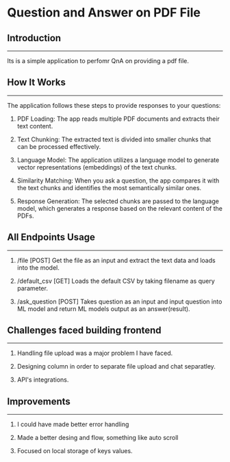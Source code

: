 # Question and Answer on PDF File

## Introduction
------------
Its is a simple application to perfomr QnA on providing a pdf file.

## How It Works
------------


The application follows these steps to provide responses to your questions:

1. PDF Loading: The app reads multiple PDF documents and extracts their text content.

2. Text Chunking: The extracted text is divided into smaller chunks that can be processed effectively.

3. Language Model: The application utilizes a language model to generate vector representations (embeddings) of the text chunks.

4. Similarity Matching: When you ask a question, the app compares it with the text chunks and identifies the most semantically similar ones.

5. Response Generation: The selected chunks are passed to the language model, which generates a response based on the relevant content of the PDFs.


## All Endpoints Usage
------------


1. /file [POST]    Get the file as an input and extract the text data and loads into the model.

2. /default_csv [GET]   Loads the default CSV by taking filename as query parameter.

3. /ask_question [POST]    Takes question as an input and input question into ML model and return ML models output as an answer(result).


## Challenges faced building frontend
------------


1. Handling file upload was a major problem I have faced.

2. Designing column in order to separate file upload and chat separatley.

3. API's integrations.

## Improvements
------------


1. I could have made better error handling

2. Made a better desing and flow, something like auto scroll

3. Focused on local storage of keys values.



